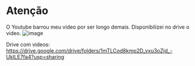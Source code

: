 # Atenção
O Youtube barrou meu vídeo por ser longo demais. Disponibilizei no drive o video.
![image](https://github.com/user-attachments/assets/8fbd8eb4-7380-41ec-86c2-ea2179d56d75)

Drive com videos: https://drive.google.com/drive/folders/1mTLCod8kmp2D_vxu3oZjd_-UkILE7fa4?usp=sharing
